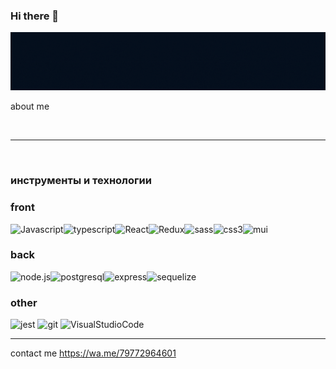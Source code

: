 ### Hi there 👋

[![Header](https://github.com/Belial0000/Belial0000/blob/main/assets/newheader.gif)](https://wa.me/79772964601)
<br/>

about me

<br/><hr/>
<br/>

### инструменты и технологии

### front

![Javascript](https://img.shields.io/badge/-Javascript-050f1d?style=for-the-badge&logo=Javascript&logoColor=dbaa81)![typescript](https://img.shields.io/badge/-typescript-050f1d?style=for-the-badge&logo=typescript&logoColor=dbaa81)![React](https://img.shields.io/badge/-React-050f1d?style=for-the-badge&logo=React&logoColor=dbaa81)![Redux](https://img.shields.io/badge/-Redux-050f1d?style=for-the-badge&logo=Redux&logoColor=dbaa81)![sass](https://img.shields.io/badge/-sass-050f1d?style=for-the-badge&logo=sass&logoColor=dbaa81)![css3](https://img.shields.io/badge/-css3-050f1d?style=for-the-badge&logo=css3&logoColor=dbaa81)![mui](https://img.shields.io/badge/-mui-050f1d?style=for-the-badge&logo=mui&logoColor=dbaa81)<br>

### back

![node.js](https://img.shields.io/badge/-node.js-050f1d?style=for-the-badge&logo=node.js&logoColor=dbaa81)![postgresql](https://img.shields.io/badge/-postgresql-050f1d?style=for-the-badge&logo=postgresql&logoColor=dbaa81)![express](https://img.shields.io/badge/-express-050f1d?style=for-the-badge&logo=express&logoColor=dbaa81)![sequelize](https://img.shields.io/badge/-sequelize-050f1d?style=for-the-badge&logo=sequelize&logoColor=dbaa81)

### other

![jest](https://img.shields.io/badge/-jest-050f1d?style=for-the-badge&logo=jest&logoColor=dbaa81)
![git](https://img.shields.io/badge/-git-050f1d?style=for-the-badge&logo=git&logoColor=dbaa81)
![VisualStudioCode](https://img.shields.io/badge/-vscode-050f1d?style=for-the-badge&logo=VisualStudioCode&logoColor=dbaa81)
<br/><hr/>
contact me
https://wa.me/79772964601
